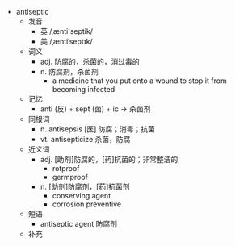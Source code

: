 - antiseptic
  - 发音
    - 英 /ˌænti'septik/
    - 美 /ˌæntiˈseptɪk/
  - 词义
    - adj. 防腐的，杀菌的，消过毒的
    - n. 防腐剂，杀菌剂
      - a medicine that you put onto a wound to stop it from becoming infected
  - 记忆
    - anti (反) + sept (菌) + ic → 杀菌剂
  - 同根词
    - n. antisepsis [医] 防腐；消毒；抗菌
    - vt. antisepticize 杀菌，防腐
  - 近义词
    - adj. [助剂]防腐的，[药]抗菌的；非常整洁的
      - rotproof
      - germproof
    - n. [助剂]防腐剂，[药]抗菌剂
      - conserving agent
      - corrosion preventive
  - 短语
    - antiseptic agent 防腐剂
  - 补充